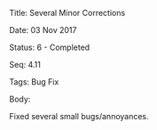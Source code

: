 Title:  Several Minor Corrections

Date:   03 Nov 2017

Status: 6 - Completed

Seq:    4.11

Tags:   Bug Fix

Body:   
 
Fixed several small bugs/annoyances. 

